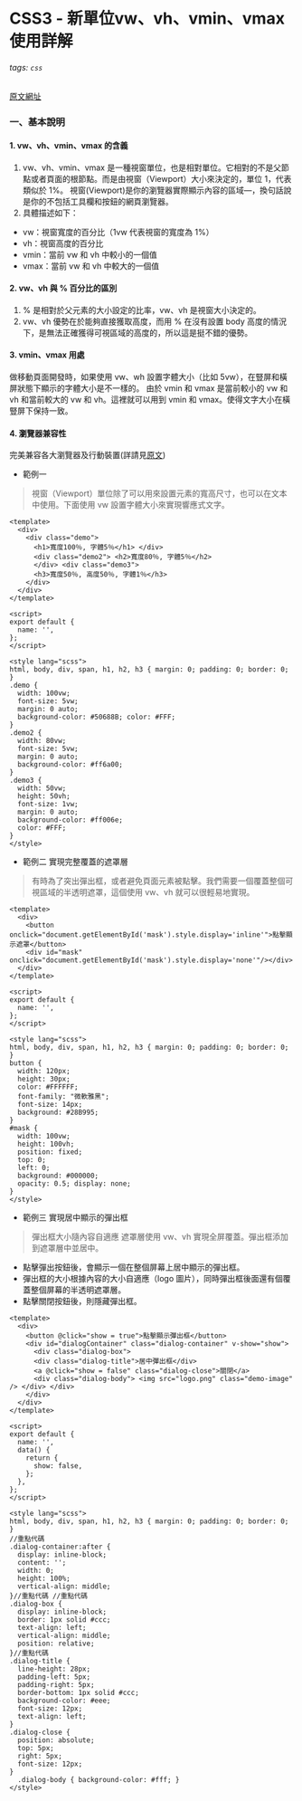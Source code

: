 # CSS3 - 新單位vw、vh、vmin、vmax使用詳解
###### tags: `css`
[原文網址](https://kknews.cc/code/n235k95.html)

### 一、基本說明 
#### 1. vw、vh、vmin、vmax 的含義
1. vw、vh、vmin、vmax 是一種視窗單位，也是相對單位。它相對的不是父節點或者頁面的根節點。而是由視窗（Viewport）大小來決定的，單位 1，代表類似於 1%。
  視窗(Viewport)是你的瀏覽器實際顯示內容的區域—，換句話說是你的不包括工具欄和按鈕的網頁瀏覽器。
2. 具體描述如下：
 - vw：視窗寬度的百分比（1vw 代表視窗的寬度為 1%）
 - vh：視窗高度的百分比
 - vmin：當前 vw 和 vh 中較小的一個值
 - vmax：當前 vw 和 vh 中較大的一個值

#### 2. vw、vh 與 % 百分比的區別
1. % 是相對於父元素的大小設定的比率，vw、vh 是視窗大小決定的。
2. vw、vh 優勢在於能夠直接獲取高度，而用 % 在沒有設置 body 高度的情況下，是無法正確獲得可視區域的高度的，所以這是挺不錯的優勢。

#### 3. vmin、vmax 用處
做移動頁面開發時，如果使用 vw、wh 設置字體大小（比如 5vw），在豎屏和橫屏狀態下顯示的字體大小是不一樣的。
由於 vmin 和 vmax 是當前較小的 vw 和 vh 和當前較大的 vw 和 vh。這裡就可以用到 vmin 和 vmax。使得文字大小在橫豎屏下保持一致。

#### 4. 瀏覽器兼容性
完美兼容各大瀏覽器及行動裝置(詳請見[原文]((https://kknews.cc/code/n235k95.html)))

- 範例一 
> 視窗（Viewport）單位除了可以用來設置元素的寬高尺寸，也可以在文本中使用。下面使用 vw 設置字體大小來實現響應式文字。

```vue
<template>
  <div>
    <div class="demo"> 
      <h1>寬度100％, 字體5％</h1> </div> 
      <div class="demo2"> <h2>寬度80％, 字體5％</h2> 
      </div> <div class="demo3"> 
      <h3>寬度50％, 高度50％, 字體1％</h3> 
    </div>
  </div>
</template>

<script>
export default {
  name: '',
};
</script>

<style lang="scss">
html, body, div, span, h1, h2, h3 { margin: 0; padding: 0; border: 0; } 
.demo { 
  width: 100vw;
  font-size: 5vw;
  margin: 0 auto; 
  background-color: #50688B; color: #FFF;
} 
.demo2 {
  width: 80vw;
  font-size: 5vw;
  margin: 0 auto; 
  background-color: #ff6a00; 
} 
.demo3 { 
  width: 50vw;
  height: 50vh;
  font-size: 1vw;
  margin: 0 auto; 
  background-color: #ff006e; 
  color: #FFF; 
}
</style>
```

- 範例二 實現完整覆蓋的遮罩層
> 有時為了突出彈出框，或者避免頁面元素被點擊。我們需要一個覆蓋整個可視區域的半透明遮罩，這個使用 vw、vh 就可以很輕易地實現。

```vue
<template>
  <div>
    <button onclick="document.getElementById('mask').style.display='inline'">點擊顯示遮罩</button> 
    <div id="mask" onclick="document.getElementById('mask').style.display='none'"/></div>
  </div>
</template>

<script>
export default {
  name: '',
};
</script>

<style lang="scss">
html, body, div, span, h1, h2, h3 { margin: 0; padding: 0; border: 0; } 
button { 
  width: 120px; 
  height: 30px; 
  color: #FFFFFF; 
  font-family: "微軟雅黑"; 
  font-size: 14px; 
  background: #28B995; 
} 
#mask { 
  width: 100vw;
  height: 100vh;
  position: fixed;
  top: 0;
  left: 0;
  background: #000000; 
  opacity: 0.5; display: none; 
}
</style>
```


- 範例三 實現居中顯示的彈出框
> 彈出框大小隨內容自適應 遮罩層使用 vw、vh 實現全屏覆蓋。彈出框添加到遮罩層中並居中。
  - 點擊彈出按鈕後，會顯示一個在整個屏幕上居中顯示的彈出框。
  - 彈出框的大小根據內容的大小自適應（logo 圖片），同時彈出框後面還有個覆蓋整個屏幕的半透明遮罩層。
  - 點擊關閉按鈕後，則隱藏彈出框。

```vue
<template>
  <div>
    <button @click="show = true">點擊顯示彈出框</button> 
    <div id="dialogContainer" class="dialog-container" v-show="show"> 
      <div class="dialog-box"> 
      <div class="dialog-title">居中彈出框</div> 
      <a @click="show = false" class="dialog-close">關閉</a> 
      <div class="dialog-body"> <img src="logo.png" class="demo-image" /> </div> </div> 
    </div>
  </div>
</template>

<script>
export default {
  name: '',
  data() {
    return {
      show: false,
    };
  },
};
</script>

<style lang="scss">
html, body, div, span, h1, h2, h3 { margin: 0; padding: 0; border: 0; } 
//重點代碼 
.dialog-container:after { 
  display: inline-block; 
  content: ''; 
  width: 0; 
  height: 100%; 
  vertical-align: middle; 
}//重點代碼 //重點代碼 
.dialog-box { 
  display: inline-block; 
  border: 1px solid #ccc; 
  text-align: left; 
  vertical-align: middle; 
  position: relative; 
}//重點代碼 
.dialog-title { 
  line-height: 28px; 
  padding-left: 5px; 
  padding-right: 5px; 
  border-bottom: 1px solid #ccc; 
  background-color: #eee; 
  font-size: 12px; 
  text-align: left;
} 
.dialog-close { 
  position: absolute; 
  top: 5px; 
  right: 5px; 
  font-size: 12px; 
} 
  .dialog-body { background-color: #fff; }
</style>
```
